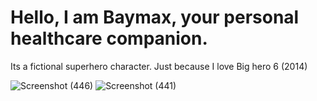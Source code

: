 # Hello, I am Baymax, your personal healthcare companion.
Its a fictional superhero character.
Just because I love Big hero 6 (2014)

![Screenshot (446)](https://user-images.githubusercontent.com/103851921/188212054-e821dd95-6605-4dc2-9ea9-3fd524802342.png)
![Screenshot (441)](https://user-images.githubusercontent.com/103851921/188212059-d243f388-feaa-431a-a89a-a27bc2bb50b9.png)
